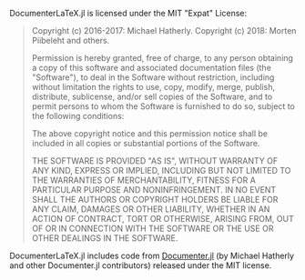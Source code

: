DocumenterLaTeX.jl is licensed under the MIT "Expat" License:

> Copyright (c) 2016-2017: Michael Hatherly.
> Copyright (c) 2018: Morten Piibeleht and others.
>
> Permission is hereby granted, free of charge, to any person obtaining a copy
> of this software and associated documentation files (the "Software"), to deal
> in the Software without restriction, including without limitation the rights
> to use, copy, modify, merge, publish, distribute, sublicense, and/or sell
> copies of the Software, and to permit persons to whom the Software is
> furnished to do so, subject to the following conditions:
>
> The above copyright notice and this permission notice shall be included in all
> copies or substantial portions of the Software.
>
> THE SOFTWARE IS PROVIDED "AS IS", WITHOUT WARRANTY OF ANY KIND, EXPRESS OR
> IMPLIED, INCLUDING BUT NOT LIMITED TO THE WARRANTIES OF MERCHANTABILITY,
> FITNESS FOR A PARTICULAR PURPOSE AND NONINFRINGEMENT. IN NO EVENT SHALL THE
> AUTHORS OR COPYRIGHT HOLDERS BE LIABLE FOR ANY CLAIM, DAMAGES OR OTHER
> LIABILITY, WHETHER IN AN ACTION OF CONTRACT, TORT OR OTHERWISE, ARISING FROM,
> OUT OF OR IN CONNECTION WITH THE SOFTWARE OR THE USE OR OTHER DEALINGS IN THE
> SOFTWARE.
>

DocumenterLaTeX.jl includes code from
[Documenter.jl](https://github.com/JuliaDocs/Documenter.jl) (by Michael Hatherly
and other Documenter.jl contributors) released under the MIT license.
